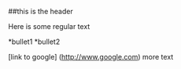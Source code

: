 ##this is the header

Here is some regular text

*bullet1
*bullet2

[link to google] (http://www.google.com) 
more text 